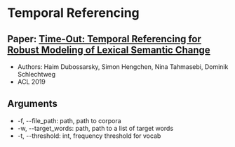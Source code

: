 # Temporal Referencing

## Paper: [Time-Out: Temporal Referencing for Robust Modeling of Lexical Semantic Change](https://aclanthology.org/P19-1044/)
- Authors: Haim Dubossarsky, Simon Hengchen, Nina Tahmasebi, Dominik Schlechtweg
- ACL 2019

## Arguments
- -f, --file_path: path, path to corpora
- -w, --target_words: path, path to a list of target words
- -t, --threshold: int, frequency threshold for vocab